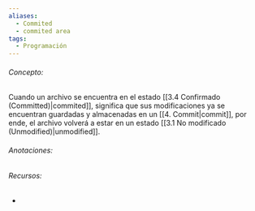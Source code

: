 ```yaml
---
aliases:
  - Commited
  - commited area
tags:
  - Programación
---
```

###### Concepto:

Cuando un archivo se encuentra en el estado [[3.4 Confirmado (Committed)|commited]], significa que sus modificaciones ya se encuentran guardadas y almacenadas en un [[4. Commit|commit]], por ende, el archivo volverá a estar en un estado [[3.1 No modificado (Unmodified)|unmodified]].

###### Anotaciones:

> 

###### Recursos:

- 